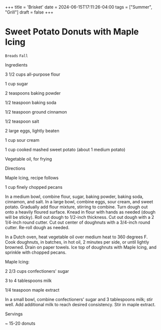 +++
title = 'Brisket'
date = 2024-06-15T17:11:26-04:00
tags = ["Summer", "Grill"]
draft = false
+++
# Sweet Potato Donuts with Maple Icing

`Breads` `Fall`

 

  Ingredients  

  3 1/2 cups all-purpose flour

1 cup sugar

2 teaspoons baking powder

1/2 teaspoon baking soda

1/2 teaspoon ground cinnamon

1/2 teaspoon salt

2 large eggs, lightly beaten

1 cup sour cream

1 cup cooked mashed sweet potato (about 1 medium potato)

Vegetable oil, for frying

Directions

Maple Icing, recipe follows

1 cup finely chopped pecans

In a medium bowl, combine flour, sugar, baking powder, baking soda, cinnamon, and salt. In a large bowl, combine eggs, sour cream, and sweet potato. Gradually add flour mixture, stirring to combine. Turn dough out onto a heavily floured surface. Knead in flour with hands as needed (dough will be sticky). Roll out dough to 1/2-inch thickness. Cut out dough with a 2 1/4-inch round cutter. Cut out center of doughnuts with a 3/4-inch round cutter. Re-roll dough as needed.

In a Dutch oven, heat vegetable oil over medium heat to 360 degrees F. Cook doughnuts, in batches, in hot oil, 2 minutes per side, or until lightly browned. Drain on paper towels. Ice top of doughnuts with Maple Icing, and sprinkle with chopped pecans.

Maple Icing:

2 2/3 cups confectioners' sugar

3 to 4 tablespoons milk

1/4 teaspoon maple extract

In a small bowl, combine confectioners' sugar and 3 tablespoons milk; stir well. Add additional milk to reach desired consistency. Stir in maple extract.  

   Servings  

  ~ 15-20 donuts  

 
